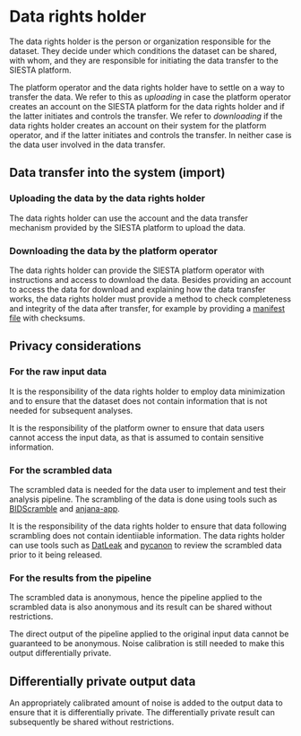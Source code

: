 # Data rights holder

The data rights holder is the person or organization responsible for the dataset. They decide under which conditions the dataset can be shared, with whom, and they are responsible for initiating the data transfer to the SIESTA platform.

The platform operator and the data rights holder have to settle on a way to transfer the data. We refer to this as _uploading_ in case the platform operator creates an account on the SIESTA platform for the data rights holder and if the latter initiates and controls the transfer. We refer to _downloading_ if the data rights holder creates an account on their system for the platform operator, and if the latter initiates and controls the transfer. In neither case is the data user involved in the data transfer.

## Data transfer into the system (import)

### Uploading the data by the data rights holder

The data rights holder can use the account and the data transfer mechanism provided by the SIESTA platform to upload the data.

### Downloading the data by the platform operator

The data rights holder can provide the SIESTA platform operator with instructions and access to download the data. Besides providing an account to access the data for download and explaining how the data transfer works, the data rights holder must provide a method to check completeness and integrity of the data after transfer, for example by providing a [manifest file](https://en.wikipedia.org/wiki/Manifest_file) with checksums.

## Privacy considerations

### For the raw input data

It is the responsibility of the data rights holder to employ data minimization and to ensure that the dataset does not contain information that is not needed for subsequent analyses.

It is the responsibility of the platform owner to ensure that data users cannot access the input data, as that is assumed to contain sensitive information.

### For the scrambled data

The scrambled data is needed for the data user to implement and test their analysis pipeline. The scrambling of the data is done using tools such as [BIDScramble](https://github.com/SIESTA-eu/wp15/tree/main/BIDScramble) and [anjana-app](https://github.com/SIESTA-eu/anjana-app). 

It is the responsibility of the data rights holder to ensure that data following scrambling does not contain identiiable information. The data rights holder can use tools such as [DatLeak](https://github.com/SIESTA-eu/DatLeak) and [pycanon](https://github.com/IFCA-Advanced-Computing/pycanon) to review the scrambled data prior to it being released.

### For the results from the pipeline

The scrambled data is anonymous, hence the pipeline applied to the scrambled data is also anonymous and its result can be shared without restrictions.

The direct output of the pipeline applied to the original input data cannot be guaranteed to be anonymous. Noise calibration is still needed to make this output differentially private.

## Differentially private output data

An appropriately calibrated amount of noise is added to the output data to ensure that it is differentially private. The differentially private result can subsequently be shared without restrictions.
